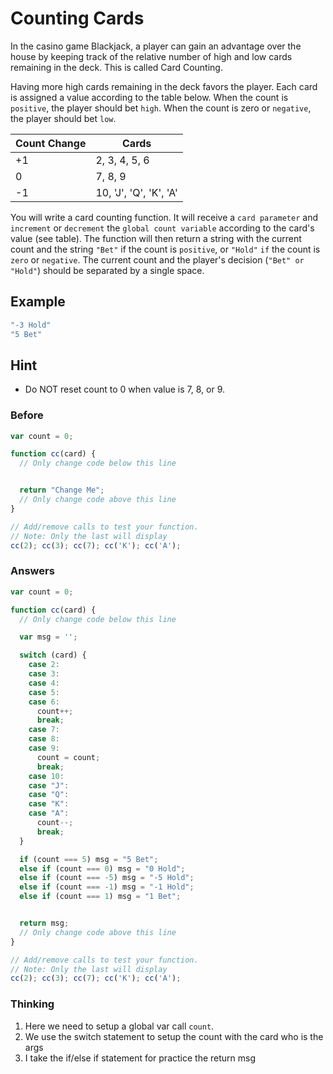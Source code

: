 # Counting Cards

In the casino game Blackjack, a player can gain an advantage
over the house by keeping track of the relative number of high
and low cards remaining in the deck. This is called Card Counting.

Having more high cards remaining in the deck favors
the player. Each card is assigned a value according to the table
below. When the count is `positive`, the player should bet `high`.
When the count is zero or `negative`, the player should bet `low`.

Count Change | Cards
--- | ---
+1 | 2, 3, 4, 5, 6
0 |	7, 8, 9
-1 | 10, 'J', 'Q', 'K', 'A'

You will write a card counting function. It will receive a
`card parameter` and `increment` or `decrement` the `global count variable`
according to the card's value (see table). The function
will then return a string with the current count and the string `"Bet"` if
the count is `positive`, or `"Hold"` `if` the count is `zero` or `negative`.
The current count and the player's decision (`"Bet" or "Hold"`) should be
separated by a single space.

## Example
```javascript
"-3 Hold"
"5 Bet"
```

## Hint
 - Do NOT reset count to 0 when value is 7, 8, or 9.

### Before

```javascript
var count = 0;

function cc(card) {
  // Only change code below this line


  return "Change Me";
  // Only change code above this line
}

// Add/remove calls to test your function.
// Note: Only the last will display
cc(2); cc(3); cc(7); cc('K'); cc('A');
```

### Answers

```javascript
var count = 0;

function cc(card) {
  // Only change code below this line

  var msg = '';

  switch (card) {
    case 2:
    case 3:
    case 4:
    case 5:
    case 6:
      count++;
      break;
    case 7:
    case 8:
    case 9:
      count = count;
      break;
    case 10:
    case "J":
    case "Q":
    case "K":
    case "A":
      count--;
      break;
  }

  if (count === 5) msg = "5 Bet";
  else if (count === 0) msg = "0 Hold";
  else if (count === -5) msg = "-5 Hold";
  else if (count === -1) msg = "-1 Hold";
  else if (count === 1) msg = "1 Bet";


  return msg;
  // Only change code above this line
}

// Add/remove calls to test your function.
// Note: Only the last will display
cc(2); cc(3); cc(7); cc('K'); cc('A');
```

### Thinking

1. Here we need to setup a global var call `count`.
2. We use the switch statement to setup the count with the card who is
the args
3. I take the if/else if statement for practice the return msg
